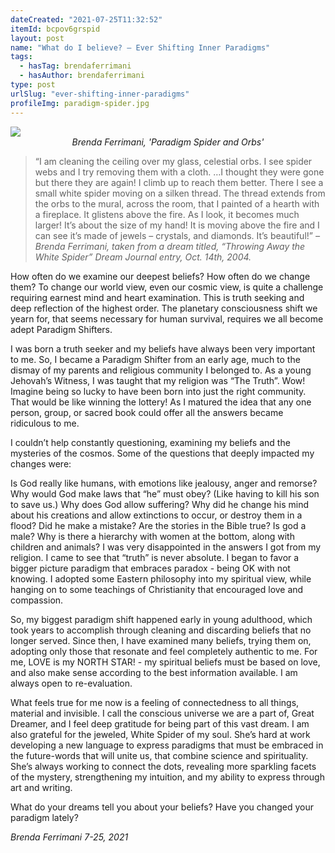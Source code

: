```yaml
---
dateCreated: "2021-07-25T11:32:52"
itemId: bcpov6grspid
layout: post
name: "What do I believe? – Ever Shifting Inner Paradigms"
tags:
  - hasTag: brendaferrimani
  - hasAuthor: brendaferrimani
type: post
urlSlug: "ever-shifting-inner-paradigms"
profileImg: paradigm-spider.jpg
---
```


<img src="../images/paradigm-spider.jpg" width="auto" height="auto"/>
<!--nopreview--><div class="caption" style="text-align: center;"><i>Brenda Ferrimani, 'Paradigm Spider and Orbs'</i></div><!--/nopreview-->

> “I am cleaning the ceiling over my glass, celestial orbs. I see spider webs and I try removing them with a cloth. …I thought they were gone but there they are again! I climb up to reach them better. There I see a small white spider moving on a silken thread. The thread extends from the orbs to the mural, across the room, that I painted of a hearth with a fireplace. It glistens above the fire. As I look, it becomes much larger! It’s about the size of my hand! It is moving above the fire and I can see it’s made of jewels – crystals, and diamonds. It’s beautiful!” _– Brenda Ferrimani, taken from a dream titled, “Throwing Away the White Spider” Dream Journal entry, Oct. 14th, 2004._

How often do we examine our deepest beliefs? How often do we change them? To change our world view, even our cosmic view, is quite a challenge requiring earnest mind and heart examination. This is truth seeking and deep reflection of the highest order. The planetary consciousness shift we yearn for, that seems necessary for human survival, requires we all become adept Paradigm Shifters.

I was born a truth seeker and my beliefs have always been very important to me. So, I became a Paradigm Shifter from an early age, much to the dismay of my parents and religious community I belonged to. As a young Jehovah’s Witness, I was taught that my religion was “The Truth”. Wow! Imagine being so lucky to have been born into just the right community. That would be like winning the lottery! As I matured the idea that any one person, group, or sacred book could offer all the answers became ridiculous to me.

I couldn’t help constantly questioning, examining my beliefs and the mysteries of the cosmos. Some of the questions that deeply impacted my changes were:

Is God really like humans, with emotions like jealousy, anger and remorse? Why would God make laws that “he” must obey? (Like having to kill his son to save us.) Why does God allow suffering? Why did he change his mind about his creations and allow extinctions to occur, or destroy them in a flood? Did he make a mistake? Are the stories in the Bible true? Is god a male? Why is there a hierarchy with women at the bottom, along with children and animals? I was very disappointed in the answers I got from my religion. I came to see that “truth” is never absolute. I began to favor a bigger picture paradigm that embraces paradox - being OK with not knowing. I adopted some Eastern philosophy into my spiritual view, while hanging on to some teachings of Christianity that encouraged love and compassion.

So, my biggest paradigm shift happened early in young adulthood, which took years to accomplish through cleaning and discarding beliefs that no longer served. Since then, I have examined many beliefs, trying them on, adopting only those that resonate and feel completely authentic to me. For me, LOVE is my NORTH STAR! - my spiritual beliefs must be based on love, and also make sense according to the best information available. I am always open to re-evaluation.

What feels true for me now is a feeling of connectedness to all things, material and invisible. I call the conscious universe we are a part of, Great Dreamer, and I feel deep gratitude for being part of this vast dream. I am also grateful for the jeweled, White Spider of my soul. She’s hard at work developing a new language to express paradigms that must be embraced in the future-words that will unite us, that combine science and spirituality. She’s always working to connect the dots, revealing more sparkling facets of the mystery, strengthening my intuition, and my ability to express through art and writing.

What do your dreams tell you about your beliefs? Have you changed your paradigm lately?

_Brenda Ferrimani 7-25, 2021_
